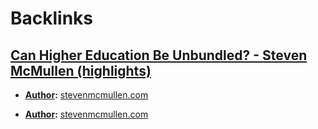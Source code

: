 
# Backlinks
## [Can Higher Education Be Unbundled? - Steven McMullen (highlights)](<Can Higher Education Be Unbundled? - Steven McMullen (highlights).md>)
- **[Author](<Author.md>):** [stevenmcmullen.com](<stevenmcmullen.com.md>)

- **[Author](<Author.md>):** [stevenmcmullen.com](<stevenmcmullen.com.md>)


